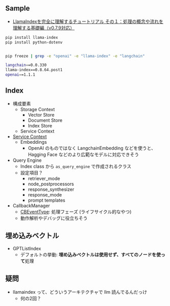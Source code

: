## Sample

- [LlamaIndexを完全に理解するチュートリアル その１：処理の概念や流れを理解する基礎編（v0.7.9対応）](https://dev.classmethod.jp/articles/llamaindex-tutorial-001-overview-v0-7-9/)

``` sh
pip install llama-index
pip install python-dotenv


pip freeze | grep -e "openai" -e "llama-index" -e "langchain"

langchain==0.0.330
llama-index==0.8.64.post1
openai==1.1.1
```

## Index

- 構成要素
  - Storage Context
    - Vector Store
    - Document Store
    - Index Store
  - Service Context
- [Service Context](https://docs.llamaindex.ai/en/stable/api_reference/service_context.html)
  - Embeddings
    - OpenAI のものではなく LangchainEmbedding などを使うと、Hagging Face などのより広範なモデルに対応できそう
- Query Engine
  - Index class から `as_query_engine` で作成されるクラス
  - 設定項目？
    - retriever_mode
    - node_postprocessors
    - response_synthesizer
    - response_mode
    - prompt templates
- CallbackManager
  - [CBEventType](https://gpt-index.readthedocs.io/en/latest/api_reference/callbacks.html#llama_index.callbacks.CBEventType): 処理フェーズ (ライフサイクル的なやつ)
  - 動作解析やデバッグに役立ちそう

## 埋め込みベクトル

- GPTListIndex
  - デフォルトの挙動: **埋め込みベクトルは使用せず、すべてのノードを使って**処理

## 疑問

- llamaindex って、どういうアーキテクチャで llm 読んでるんだっけ
  - 何の2回？
